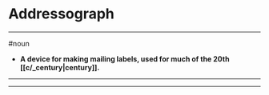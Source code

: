 # Addressograph
---
#noun
- **A device for making mailing labels, used for much of the 20th [[c/_century|century]].**
---
---
